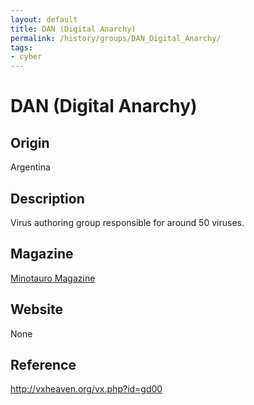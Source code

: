 ```yaml
---
layout: default
title: DAN (Digital Anarchy)
permalink: /history/groups/DAN_Digital_Anarchy/
tags:
- cyber
---
```


DAN (Digital Anarchy)
=====================

Origin
------
Argentina

Description
-----------
Virus authoring group responsible for around 50 viruses.

Magazine
--------
[Minotauro Magazine](http://vxheaven.org/vx.php?id=zm02)

Website
-------
None

Reference
---------
http://vxheaven.org/vx.php?id=gd00
